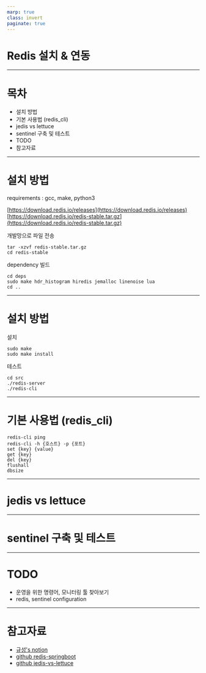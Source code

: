 ```yaml
---
marp: true
class: invert
paginate: true
---
```


# Redis 설치 & 연동

---

# 목차

- 설치 방법
- 기본 사용법 (redis_cli)
- jedis vs lettuce
- sentinel 구축 및 테스트
- TODO
- 참고자료

---

# 설치 방법

requirements : gcc, make, python3

[https://download.redis.io/releases](https://download.redis.io/releases)
[https://download.redis.io/redis-stable.tar.gz](https://download.redis.io/redis-stable.tar.gz)

개발망으로 파일 전송

```
tar -xzvf redis-stable.tar.gz
cd redis-stable
```

dependency 빌드

```
cd deps
sudo make hdr_histogram hiredis jemalloc linenoise lua
cd ..
```

---

# 설치 방법

설치

```
sudo make
sudo make install
```

테스트

```
cd src
./redis-server
./redis-cli
```

---

# 기본 사용법 (redis_cli)

```
redis-cli ping
redis-cli -h {호스트} -p {포트}
set {key} {value}
get {key}
del {key}
flushall
dbsize
```

---

# jedis vs lettuce

---

# sentinel 구축 및 테스트

---

# TODO

- 운영을 위한 명령어, 모니터링 툴 찾아보기
- redis, sentinel configuration

---

# 참고자료

- [규성's notion](https://lilac-artichoke-06d.notion.site/redis-584662e1c4324a61a0f9d47d51339aa0)
- [github redis-springboot](https://github.com/danalfintech/redis-springboot)
- [github jedis-vs-lettuce](https://github.com/danalfintech/jedis-vs-lettuce)
